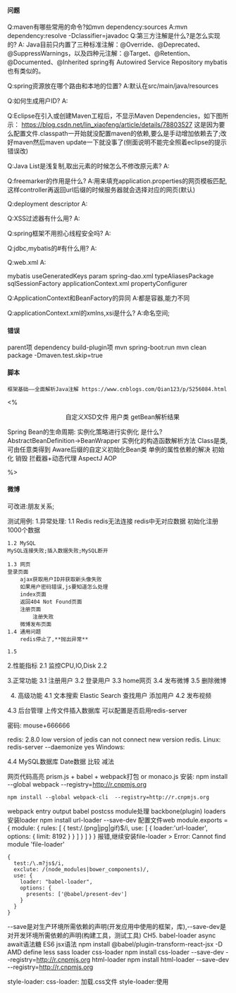 #### 问题
Q:maven有哪些常用的命令?如mvn dependency:sources
A:mvn dependency:resolve -Dclassifier=javadoc
Q:第三方注解是什么?是怎么实现的?
A:
Java目前只内置了三种标准注解：@Override、@Deprecated、@SuppressWarnings，以及四种元注解：@Target、@Retention、@Documented、@Inherited
spring有    Autowired
    Service
    Repository
mybatis也有类似的。

Q:spring资源放在哪个路由和本地的位置?
A:默认在src/main/java/resources

Q:如何生成用户ID?
A:

Q:Eclipse在引入或创建Maven工程后，不显示Maven Dependencies，如下图所示：
https://blog.csdn.net/lin_xiaofeng/article/details/78803527
这是因为要么配置文件.classpath一开始就没配置maven的依赖,要么是手动增加依赖去了;改好maven然后maven update一下就没事了(侧面说明不能完全照着eclipse的提示错误改)
<classpathentry kind="con" path="org.eclipse.m2e.MAVEN2_CLASSPATH_CONTAINER">
    <attributes>
        <attribute name="maven.pomderived" value="true"/>
    </attributes>
</classpathentry>

Q:Java List是浅复制,取出元素的时候怎么不修改原元素?
A:

Q:freemarker的作用是什么?
A:用来填充application.properties的网页模板匹配,这样controller再返回url后缀的时候服务器就会选择对应的网页(默认)

Q:deployment descriptor
A:

Q:XSS过滤器有什么用?
A:

Q:spring框架不用担心线程安全吗?
A:

Q:jdbc,mybatis的#有什么用?
A:

Q:web.xml
A:

mybatis useGeneratedKeys param
spring-dao.xml
    typeAliasesPackage
    sqlSessionFactory
applicationContext.xml
    propertyConfigurer

Q:ApplicationContext和BeanFactory的异同
A:都是容器,能力不同

Q:applicationContext.xml的xmlns,xsi是什么?
A:命名空间;


#### 错误
parent项
dependency
build-plugin项
mvn spring-boot:run
mvn clean package -Dmaven.test.skip=true

#### 脚本

    框架基础——全面解析Java注解 https://www.cnblogs.com/Qian123/p/5256084.html

<%

<?xml version="1.0" encoding="UTF-8"?>
<schema xmlns="http://www.w3.org/2001/XMLSchema"
targetNamespace="http://www.lexueba.com/schema/user"
xmlns:tns="http://www.lexueba.com/schema/user"
elementFormDefault="qualified">
	<element name="user">
	　<complexType>
	　　 <attribute name="id" type="string"/>
	　　 <attribute name="userName" type="string"/>
	　　 <attribute name="email" type="string"/>
	　</complexType>
	</element>
</schema>
自定义XSD文件
用户类
getBean解析结果

Spring Bean的生命周期:
	实例化策略进行实例化
		是什么?
		AbstractBeanDefinition->BeanWrapper
	实例化的构造函数解析方法
		Class是类,可由任意类得到
		Aware后缀的自定义初始化Bean类
	单例的属性依赖的解决
	初始化
	销毁
	拦截器+动态代理
AspectJ
    AOP

%>




#### 微博
可改进:朋友关系;

测试用例:
1.异常处理:
	1.1 Redis
	redis无法连接
	redis中无对应数据
	初始化注册1000个数据

	1.2 MySQL
    MySQL连接失败;插入数据失败;MySQL断开

	1.3 网页
	登录页面
		ajax获取用户ID并获取新头像失败
		如果用户密码错误,js要知道怎么处理
		index页面
		返回404 Not Found页面
		注册页面
			注册失败
		微博发布页面
	1.4 通用问题
		redis停止了,**抛出异常**

	1.5 

2.性能指标
	2.1 监控CPU,IO,Disk
	2.2

3.正常功能
	3.1 注册用户
	3.2 登录用户
	3.3 home网页
	3.4 发布微博
	3.5 删除微博

4. 高级功能
4.1 文本搜索
	Elastic Search
	查找用户
	添加用户
4.2 发布视频

4.3 后台管理
    上传文件插入数据库
	可以配置是否启用redis-server

密码:
	mouse+666666

redis:
    2.8.0 low version of jedis can not connect new version redis.
	Linux:
		redis-server --daemonize yes
	Windows:

4.4
MySQL数据库
	Date数据
	比较
	减法

网页代码高亮
	prism.js + babel + webpack打包
	or monaco.js
安装:
	npm install --global webpack  --registry=http://r.cnpmjs.org

	npm install --global webpack-cli  --registry=http://r.cnpmjs.org
webpack
	entry
	output
	babel
	postcss
	module处理
	backbone(plugin)
	loaders
安装loader
	npm install url-loader --save-dev
配置文件web
module.exports = {
	module: {
		rules: [
		    {   test:/\.(png|jpg|gif)$/i,
				use: [
				{
				    loader:'url-loader',
					options: {
						limit: 8192
					}
				}
				]
			}
		]
	}
}
报错,继续安装file-loader
	> Error: Cannot find module 'file-loader'
	
	{
	  test:/\.m?js$/i,
	  exclute: /(node_modules|bower_components)/,
	  use: {
		loader: "babel-loader",
		options: {
		  presents: ['@babel/present-dev']
		}
	  }
	}
--save是对生产环境所需依赖的声明(开发应用中使用的框架，库),--save-dev是对开发环境所需依赖的声明(构建工具，测试工具)
CH5.
babel-loader
	async await语法糖 ES6
	jsx语法
	npm install @babel/plugin-transform-react-jsx -D
		AMD define
		less sass loader
css-loader
	npm install css-loader --save-dev --registry=http://r.cnpmjs.org
html-loader
	npm install html-loader --save-dev --registry=http://r.cnpmjs.org

style-loader:
	css-loader: 加载.css文件
	style-loader:使用<style>将css-loader内部样式注入到我们的HTML页面
	npm install style-loader --save-dev --registry=http://r.cnpmjs.org
修改style-loader顺序
	Module build failed (from ./node_modules/css-loader/dist/cjs.js):
	CssSyntaxError
修改github

#### References
	monaco https://zhuanlan.zhihu.com/p/47746336
	webpack.js.org
	webpack 从入门到工程实践
	https://www.jianshu.com/p/9349c30a6b3e
    [Spring Core](https://javabrains.io/courses/spring_core/)